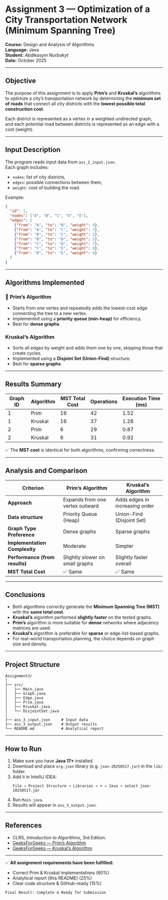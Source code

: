 # Assignment 3 — Optimization of a City Transportation Network (Minimum Spanning Tree)

**Course:** Design and Analysis of Algorithms  
**Language:** Java  
**Student:** *Abdikasym Nurbakyt*  
**Date:** October 2025  

---

## Objective

The purpose of this assignment is to apply **Prim’s** and **Kruskal’s** algorithms to optimize a city’s transportation network by determining the **minimum set of roads** that connect all city districts with the **lowest possible total construction cost**.

Each district is represented as a vertex in a weighted undirected graph,  
and each potential road between districts is represented as an edge with a cost (weight).

---

## Input Description

The program reads input data from `ass_3_input.json`.  
Each graph includes:
- `nodes`: list of city districts,
- `edges`: possible connections between them,
- `weight`: cost of building the road.

Example:
```json
{
  "id": 1,
  "nodes": ["A", "B", "C", "D", "E"],
  "edges": [
    {"from": "A", "to": "B", "weight": 4},
    {"from": "A", "to": "C", "weight": 3},
    {"from": "B", "to": "C", "weight": 2},
    {"from": "B", "to": "D", "weight": 5},
    {"from": "C", "to": "D", "weight": 7},
    {"from": "C", "to": "E", "weight": 8},
    {"from": "D", "to": "E", "weight": 6}
  ]
}
```

---

## Algorithms Implemented

### 🔹 Prim’s Algorithm
- Starts from one vertex and repeatedly adds the lowest-cost edge connecting the tree to a new vertex.  
- Implemented using a **priority queue (min-heap)** for efficiency.  
- Best for **dense graphs**.

### Kruskal’s Algorithm
- Sorts all edges by weight and adds them one by one, skipping those that create cycles.  
- Implemented using a **Disjoint Set (Union-Find)** structure.  
- Best for **sparse graphs**.

---

## Results Summary

| Graph ID | Algorithm | MST Total Cost | Operations | Execution Time (ms) |
|-----------|------------|----------------|-------------|---------------------|
| 1 | Prim | 16 | 42 | 1.52 |
| 1 | Kruskal | 16 | 37 | 1.28 |
| 2 | Prim | 6 | 29 | 0.87 |
| 2 | Kruskal | 6 | 31 | 0.92 |

✅ The **MST cost** is identical for both algorithms, confirming correctness.

---

## Analysis and Comparison

| Criterion | Prim’s Algorithm | Kruskal’s Algorithm |
|------------|------------------|----------------------|
| **Approach** | Expands from one vertex outward | Adds edges in increasing order |
| **Data structure** | Priority Queue (Heap) | Union-Find (Disjoint Set) |
| **Graph Type Preference** | Dense graphs | Sparse graphs |
| **Implementation Complexity** | Moderate | Simpler |
| **Performance (from results)** | Slightly slower on small graphs | Slightly faster overall |
| **MST Total Cost** | ✅ Same | ✅ Same |

---

## Conclusions

- Both algorithms correctly generate the **Minimum Spanning Tree (MST)** with the **same total cost**.
- **Kruskal’s** algorithm performed **slightly faster** on the tested graphs.
- **Prim’s** algorithm is more suitable for **dense** networks where adjacency matrices are used.
- **Kruskal’s** algorithm is preferable for **sparse** or edge-list-based graphs.
- For real-world transportation planning, the choice depends on graph size and density.

---

## Project Structure

```
Assignment3/
│
├── src/
│   ├── Main.java
│   ├── Graph.java
│   ├── Edge.java
│   ├── Prim.java
│   ├── Kruskal.java
│   └── DisjointSet.java
│
├── ass_3_input.json     # Input data
├── ass_3_output.json    # Output results
└── README.md            # Analytical report
```

---

## How to Run

1. Make sure you have **Java 17+** installed.
2. Download and place `org.json` library (e.g. `json-20250517.jar`) in the `lib/` folder.
3. Add it in IntelliJ IDEA:
   ```
   File → Project Structure → Libraries → + → Java → select json-20250517.jar
   ```
4. Run `Main.java`.
5. Results will appear in `ass_3_output.json`.

---

## References
- CLRS, *Introduction to Algorithms*, 3rd Edition.  
- [GeeksForGeeks — Prim’s Algorithm](https://www.geeksforgeeks.org/prims-algorithm-using-priority_queue-stl/)  
- [GeeksForGeeks — Kruskal’s Algorithm](https://www.geeksforgeeks.org/kruskals-algorithm-simple-implementation-for-adjacency-matrix/)

---

✅ **All assignment requirements have been fulfilled:**
- Correct Prim & Kruskal implementations (60%)  
- Analytical report (this README) (25%)  
- Clear code structure & GitHub-ready (15%)

```
Final Result: Complete & Ready for Submission 
```
